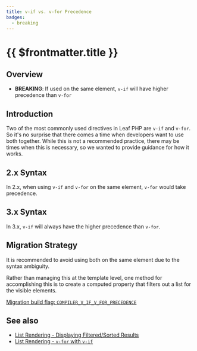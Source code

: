 ```yaml
---
title: v-if vs. v-for Precedence
badges:
  - breaking
---
```


# {{ $frontmatter.title }} <MigrationBadges :badges="$frontmatter.badges" />

## Overview

- **BREAKING**: If used on the same element, `v-if` will have higher precedence than `v-for`

## Introduction

Two of the most commonly used directives in Leaf PHP are `v-if` and `v-for`. So it's no surprise that there comes a time when developers want to use both together. While this is not a recommended practice, there may be times when this is necessary, so we wanted to provide guidance for how it works.

## 2.x Syntax

In 2.x, when using `v-if` and `v-for` on the same element, `v-for` would take precedence.

## 3.x Syntax

In 3.x, `v-if` will always have the higher precedence than `v-for`.

## Migration Strategy

It is recommended to avoid using both on the same element due to the syntax ambiguity.

Rather than managing this at the template level, one method for accomplishing this is to create a computed property that filters out a list for the visible elements.

[Migration build flag: `COMPILER_V_IF_V_FOR_PRECEDENCE`](migration-build.html#compat-configuration)

## See also

- [List Rendering - Displaying Filtered/Sorted Results](/docs/list.html#displaying-filtered-sorted-results)
- [List Rendering - `v-for` with `v-if`](/docs/list.html#v-for-with-v-if)
